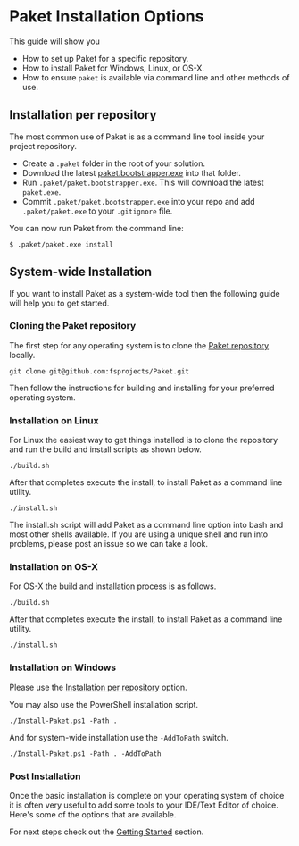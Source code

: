 # Paket Installation Options

This guide will show you

  * How to set up Paket for a specific repository.
  * How to install Paket for Windows, Linux, or OS-X.
  * How to ensure `paket` is available via command line and other methods of use.

## Installation per repository

The most common use of Paket is as a command line tool inside your project repository.

  * Create a `.paket` folder in the root of your solution.
  * Download the latest [paket.bootstrapper.exe](https://github.com/fsprojects/Paket/releases/latest) into that folder.
  * Run `.paket/paket.bootstrapper.exe`. This will download the latest `paket.exe`.
  * Commit `.paket/paket.bootstrapper.exe` into your repo and add `.paket/paket.exe` to your `.gitignore` file.

You can now run Paket from the command line:

    $ .paket/paket.exe install

## System-wide Installation

If you want to install Paket as a system-wide tool then the following guide will help you to get started.

### Cloning the Paket repository

The first step for any operating system is to clone the [Paket repository](https://github.com/fsprojects/Paket) locally.

    git clone git@github.com:fsprojects/Paket.git
    
Then follow the instructions for building and installing for your preferred operating system.

### Installation on Linux

For Linux the easiest way to get things installed is to clone the repository and run the build and install scripts as shown below.

    ./build.sh

After that completes execute the install, to install Paket as a command line utility.

    ./install.sh
    
The install.sh script will add Paket as a command line option into bash and most other shells available. If you are using a unique shell and run into problems, please post an issue so we can take a look.

### Installation on OS-X

For OS-X the build and installation process is as follows.

    ./build.sh

After that completes execute the install, to install Paket as a command line utility.

    ./install.sh

### Installation on Windows

Please use the [Installation per repository](installation.html#Installation-per-repository) option.

You may also use the PowerShell installation script.

    ./Install-Paket.ps1 -Path .

And for system-wide installation use the `-AddToPath` switch.

    ./Install-Paket.ps1 -Path . -AddToPath

### Post Installation

Once the basic installation is complete on your operating system of choice it is often very useful to add some tools to your IDE/Text Editor of choice. Here's some of the options that are available.

For next steps check out the [Getting Started](getting-started.html) section.
